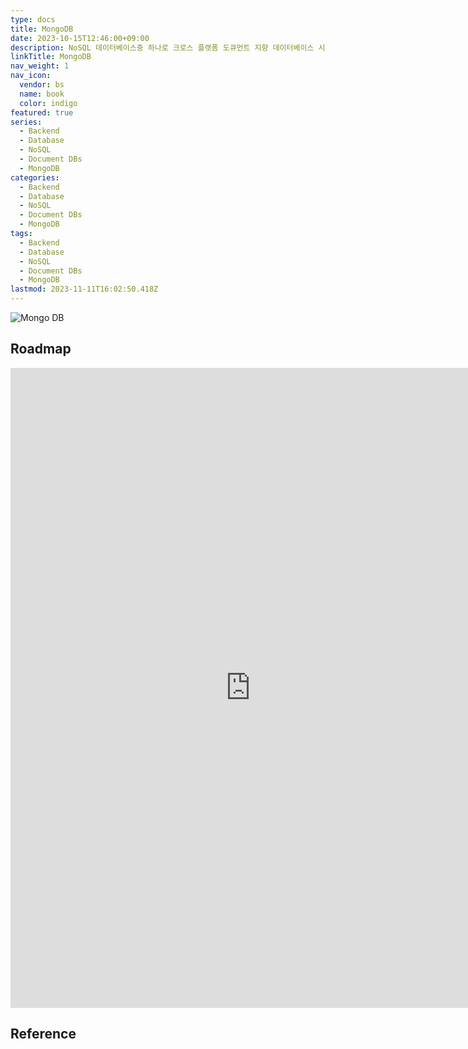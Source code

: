 ```yaml
---
type: docs
title: MongoDB
date: 2023-10-15T12:46:00+09:00
description: NoSQL 데이터베이스중 하나로 크로스 플랫폼 도큐먼트 지향 데이터베이스 시스템
linkTitle: MongoDB
nav_weight: 1
nav_icon:
  vendor: bs
  name: book
  color: indigo
featured: true
series:
  - Backend
  - Database
  - NoSQL
  - Document DBs
  - MongoDB
categories:
  - Backend
  - Database
  - NoSQL
  - Document DBs
  - MongoDB
tags:
  - Backend
  - Database
  - NoSQL
  - Document DBs
  - MongoDB
lastmod: 2023-11-11T16:02:50.418Z
---
```


![Mongo DB](/backend/mongodb.png#center)

## Roadmap

<p align="center">
<iframe width="768" height="1024" src="https://roadmap.sh/mongodb?s=652b754df43a58c923ce9d26" frameborder="0" allow="accelerometer; autoplay; encrypted-media; gyroscope; picture-in-picture" allowfullscreen></iframe>
</p>

## Reference

